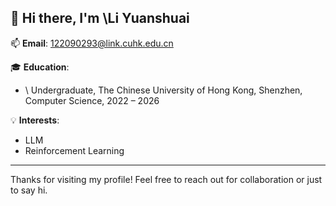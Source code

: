 ## 👋 Hi there, I'm \Li Yuanshuai

📫 **Email**: 122090293@link.cuhk.edu.cn

🎓 **Education**:

* \ Undergraduate, The Chinese University of Hong Kong, Shenzhen, Computer Science, 2022 – 2026

💡 **Interests**:

* LLM
* Reinforcement Learning

---

Thanks for visiting my profile! Feel free to reach out for collaboration or just to say hi.

